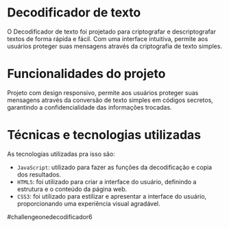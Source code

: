 # Decodificador de texto

O Decodificador de texto foi projetado para criptografar e descriptografar textos de forma rápida e fácil. Com uma interface intuitiva, permite aos usuários proteger suas mensagens através da criptografia de texto simples.

# Funcionalidades do projeto

Projeto com design responsivo, permite aos usuários proteger suas mensagens através da conversão de texto simples em códigos secretos, garantindo a confidencialidade das informações trocadas.

# Técnicas e tecnologias utilizadas

As  tecnologias utilizadas pra isso são:

- `JavaScript`: utilizado para fazer as funções da decodificação e copia dos resultados.
- `HTML5`: foi utilizado para criar a interface do usuário, definindo a estrutura e o conteúdo da página web.       
- `CSS3`: foi utilizado para estilizar e apresentar a interface do usuário, proporcionando uma experiência visual agradável.

#challengeonedecodificador6